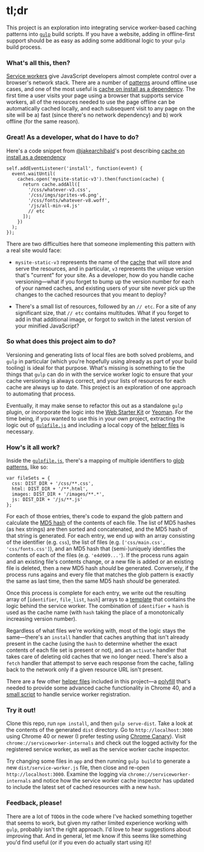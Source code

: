 # tl;dr
This project is an exploration into integrating service worker-based caching patterns into  [`gulp`](http://gulpjs.com/) build scripts. If you have a website, adding in offline-first support should be as easy as adding some additional logic to your `gulp` build process.

### What's all this, then?
[Service workers](https://slightlyoff.github.io/ServiceWorker/spec/service_worker/index.html) give JavaScript developers almost complete control over a browser's network stack. There are a number of [patterns](http://jakearchibald.com/2014/offline-cookbook/) around offline use cases, and one of the most useful is [cache on install as a dependency](http://jakearchibald.com/2014/offline-cookbook/#on-install-as-a-dependency). The first time a user visits your page using a browser that supports service workers, all of the resources needed to use the page offline can be automatically cached locally, and each subsequent visit to any page on the site will be a) fast (since there's no network dependency) and b) work offline (for the same reason).

### Great! As a developer, what do I have to do?
Here's a code snippet from [@jakearchibald](https://github.com/jakearchibald)'s post describing [cache on install as a dependency](http://jakearchibald.com/2014/offline-cookbook/#on-install-as-a-dependency)

    self.addEventListener('install', function(event) {
      event.waitUntil(
        caches.open('mysite-static-v3').then(function(cache) {
          return cache.addAll([
            '/css/whatever-v3.css',
            '/css/imgs/sprites-v6.png',
            '/css/fonts/whatever-v8.woff',
            '/js/all-min-v4.js'
            // etc
          ]);
        })
      );
    });
    
There are two difficulties here that someone implementing this pattern with a real site would face:

- `mysite-static-v3` represents the name of the [cache](https://slightlyoff.github.io/ServiceWorker/spec/service_worker/index.html#cache-objects) that will store and serve the resources, and in particular, `v3` represents the unique version that's "current" for your site. As a developer, how do you handle cache versioning—what if you forget to bump up the version number for each of your named caches, and existing users of your site never pick up the changes to the cached resources that you meant to deploy?

- There's a small list of resources, followed by an `// etc`. For a site of any significant size, that `// etc` contains multitudes. What if you forget to add in that additional image, or forgot to switch in the latest version of your minified JavaScript?

### So what does this project aim to do?
Versioning and generating lists of local files are both solved problems, and `gulp` in particular (which you're hopefully using already as part of your build tooling) is ideal for that purpose. What's missing is something to tie the things that `gulp` can do in with the service worker logic to ensure that your cache versioning is always correct, and your lists of resources for each cache are always up to date. This project is an exploration of one approach to automating that process.

Eventually, it may make sense to refactor this out as a standalone `gulp` plugin, or incorporate the logic into the [Web Starter Kit](https://developers.google.com/web/starter-kit/) or [Yeoman](http://yeoman.io/). For the time being, if you wanted to use this in your own project, extracting the logic out of  [`gulpfile.js`](https://github.com/jeffposnick/gulp-sw-precache/blob/master/gulpfile.js) and including a local copy of the [helper files](https://github.com/jeffposnick/gulp-sw-precache/tree/master/service-worker-helpers) is necessary.

### How's it all work?

Inside the [`gulpfile.js`](https://github.com/jeffposnick/gulp-sw-precache/blob/master/gulpfile.js), there's a mapping of multiple identifiers to [glob patterns](https://github.com/isaacs/node-glob), like so:

    var fileSets = {
      css: DIST_DIR + '/css/**.css',
      html: DIST_DIR + '/**.html',
      images: DIST_DIR + '/images/**.*',
      js: DIST_DIR + '/js/**.js'
    };

For each of those entries, there's code to expand the glob pattern and calculate the [MD5 hash](http://en.wikipedia.org/wiki/MD5) of the contents of each file. The list of MD5 hashes (as hex strings) are then sorted and concatenated, and the MD5 hash of that string is generated. For each entry, we end up with an array consisting of the identifier (e.g. `css`), the list of files (e.g. `['css/main.css', 'css/fonts.css']`), and an MD5 hash that (semi-)uniquely identifies the contents of each of the files (e.g. `'e4d909...'`). If the process runs again and an existing file's contents change, or a new file is added or an existing file is deleted, then a new MD5 hash *should* be generated. Conversely, if the process runs agains and every file that matches the glob pattern is exactly the same as last time, then the same MD5 hash *should* be generated.

Once this process is complete for each entry, we write out the resulting array of [`identifier`, `file_list`, `hash`] arrays to a [template](https://github.com/jeffposnick/gulp-sw-precache/blob/master/service-worker-helpers/service-worker.tmpl) that contains the logic behind the service worker. The combination of `identifier` + `hash` is used as the cache name (with `hash` taking the place of a monotonically increasing version number).

Regardless of what files we're working with, most of the logic stays the same—there's an `install` handler that caches anything that isn't already present in the cache (using the `hash` to determine whether the exact contents of each file set is present or not), and an `activate` handler that takes care of deleting old caches that we no longer need. There's also a `fetch` handler that attempst to serve each response from the cache, falling back to the network only if a given resource URL isn't present.

There are a few other [helper files](https://github.com/jeffposnick/gulp-sw-precache/tree/master/service-worker-helpers) included in this project—a [polyfill](https://github.com/jeffposnick/gulp-sw-precache/blob/master/service-worker-helpers/service-worker-cache-polyfill.js) that's needed to provide some advanced cache functionality in Chrome 40, and a [small script](https://github.com/jeffposnick/gulp-sw-precache/blob/master/service-worker-helpers/service-worker-registration.js) to handle service worker registration.

### Try it out!
Clone this repo, run `npm install`, and then `gulp serve-dist`. Take a look at the contents of the generated `dist` directory. Go to `http://localhost:3000` using Chrome 40 or newer (I prefer testing using [Chrome Canary](https://www.google.com/chrome/browser/canary.html)). Visit `chrome://serviceworker-internals` and check out the logged activity for the registered service worker, as well as the service worker cache inspector.

Try changing some files in `app` and then running `gulp build` to generate a new `dist/service-worker.js` file, then close and re-open `http://localhost:3000`. Examine the logging via `chrome://serviceworker-internals` and notice how the service worker cache inspector has updated to include the latest set of cached resources with a new `hash`.

### Feedback, please!
There are a lot of `TODO`s in the code where I've hacked something together that seems to work, but given my rather limited experience working with `gulp`, probably isn't the right approach. I'd love to hear suggestions about improving that. And in general, let me know if this seems like something you'd find useful (or if you even do actually start using it)!

